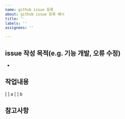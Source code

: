 ```yaml
---
name: github issue 등록
about: github issue 등록 예시
title: ''
labels: ''
assignees: ''

---
```


## issue 작성 목적(e.g. 기능 개발, 오류 수정)
* 
## 작업내용
[ ] a
[ ] b
## 참고사항
